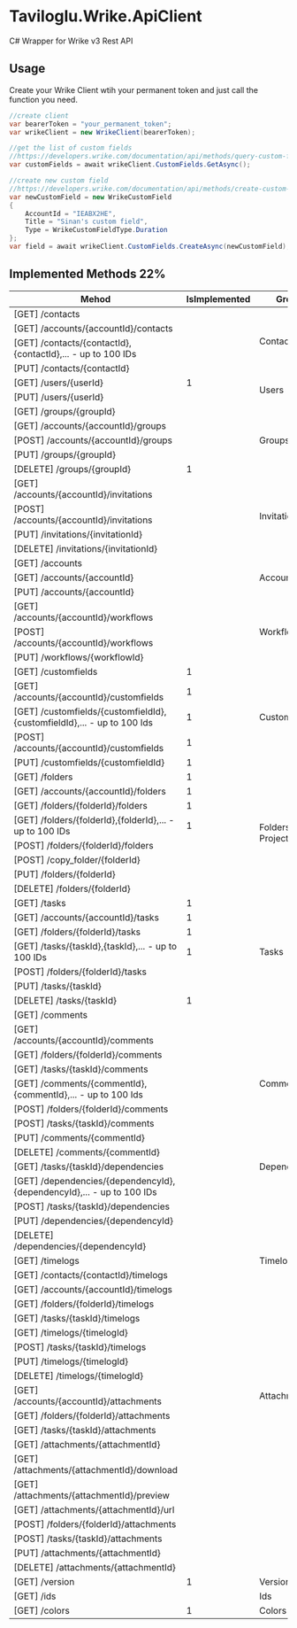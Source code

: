 # Taviloglu.Wrike.ApiClient
C# Wrapper for Wrike v3 Rest API

## Usage
Create your Wrike Client wtih your permanent token and just call the function you need.
```csharp
//create client
var bearerToken = "your_permanent_token";
var wrikeClient = new WrikeClient(bearerToken);

//get the list of custom fields
//https://developers.wrike.com/documentation/api/methods/query-custom-fields
var customFields = await wrikeClient.CustomFields.GetAsync();

//create new custom field
//https://developers.wrike.com/documentation/api/methods/create-custom-field
var newCustomField = new WrikeCustomField
{
    AccountId = "IEABX2HE",
    Title = "Sinan's custom field",
    Type = WrikeCustomFieldType.Duration
};
var field = await wrikeClient.CustomFields.CreateAsync(newCustomField);
```

## Implemented Methods 22%

<table class="tableizer-table">
<thead><tr class="tableizer-firstrow"><th>Mehod</th><th>IsImplemented</th><th>Group</th></tr></thead><tbody>
<tr>
                <td>[GET] /contacts</td>
                <td>&nbsp;</td>
                <td rowspan="4">Contacts</td>
            </tr>
            <tr>
                <td>[GET] /accounts/{accountId}/contacts</td>
                <td>&nbsp;</td>
            </tr>
            <tr>
                <td>[GET] /contacts/{contactId},{contactId},... - up to 100 IDs</td>
                <td>&nbsp;</td>
            </tr>
            <tr>
                <td>[PUT] /contacts/{contactId}</td>
                <td>&nbsp;</td>
            </tr>
 
 <tr><td>[GET] /users/{userId}</td><td>1</td><td rowspan="2">Users</td></tr>
 <tr><td>[PUT] /users/{userId}</td><td>&nbsp;</td></tr>
 <tr><td>[GET] /groups/{groupId}</td><td>&nbsp;</td><td rowspan="5">Groups</td></tr>
 <tr><td>[GET] /accounts/{accountId}/groups</td><td>&nbsp;</td></tr>
 <tr><td>[POST] /accounts/{accountId}/groups</td><td>&nbsp;</td></tr>
 <tr><td>[PUT] /groups/{groupId}</td><td>&nbsp;</td></tr>
 <tr><td>[DELETE] /groups/{groupId}</td><td>1</td></tr>
 <tr><td>[GET] /accounts/{accountId}/invitations</td><td>&nbsp;</td><td rowspan="4">Invitations</td></tr>
 <tr><td>[POST] /accounts/{accountId}/invitations</td><td>&nbsp;</td></tr>
 <tr><td>[PUT] /invitations/{invitationId}</td><td>&nbsp;</td></tr>
 <tr><td>[DELETE] /invitations/{invitationId}</td><td>&nbsp;</td></tr>
 <tr><td>[GET] /accounts</td><td>&nbsp;</td><td rowspan="3">Accounts</td></tr>
 <tr><td>[GET] /accounts/{accountId}</td><td>&nbsp;</td></tr>
 <tr><td>[PUT] /accounts/{accountId}</td><td>&nbsp;</td></tr>
 <tr><td>[GET] /accounts/{accountId}/workflows</td><td>&nbsp;</td><td rowspan="3">Workflows</td></tr>
 <tr><td>[POST] /accounts/{accountId}/workflows</td><td>&nbsp;</td></tr>
 <tr><td>[PUT] /workflows/{workflowId}</td><td>&nbsp;</td></tr>
 <tr><td>[GET] /customfields</td><td>1</td><td rowspan="5">Custom Fields</td></tr>
 <tr><td>[GET] /accounts/{accountId}/customfields</td><td>1</td></tr>
 <tr><td>[GET] /customfields/{customfieldId},{customfieldId},... - up to 100 Ids</td><td>1</td></tr>
 <tr><td>[POST] /accounts/{accountId}/customfields</td><td>1</td></tr>
 <tr><td>[PUT] /customfields/{customfieldId}</td><td>1</td></tr>
 <tr><td>[GET] /folders</td><td>1</td><td rowspan="8">Folders & Projects</td></tr>
 <tr><td>[GET] /accounts/{accountId}/folders</td><td>1</td></tr>
 <tr><td>[GET] /folders/{folderId}/folders</td><td>1</td></tr>
 <tr><td>[GET] /folders/{folderId},{folderId},... - up to 100 IDs</td><td>1</td></tr>
 <tr><td>[POST] /folders/{folderId}/folders</td><td>&nbsp;</td></tr>
 <tr><td>[POST] /copy_folder/{folderId}</td><td>&nbsp;</td></tr>
 <tr><td>[PUT] /folders/{folderId}</td><td>&nbsp;</td></tr>
 <tr><td>[DELETE] /folders/{folderId}</td><td>&nbsp;</td></tr>
 <tr><td>[GET] /tasks</td><td>1</td><td rowspan="7">Tasks</td></tr>
 <tr><td>[GET] /accounts/{accountId}/tasks</td><td>1</td></tr>
 <tr><td>[GET] /folders/{folderId}/tasks</td><td>1</td></tr>
 <tr><td>[GET] /tasks/{taskId},{taskId},... - up to 100 IDs</td><td>1</td></tr>
 <tr><td>[POST] /folders/{folderId}/tasks</td><td>&nbsp;</td></tr>
 <tr><td>[PUT] /tasks/{taskId}</td><td>&nbsp;</td></tr>
 <tr><td>[DELETE] /tasks/{taskId}</td><td>1</td></tr>
 <tr><td>[GET] /comments</td><td>&nbsp;</td><td rowspan="9">Comments</td></tr>
 <tr><td>[GET] /accounts/{accountId}/comments</td><td>&nbsp;</td></tr>
 <tr><td>[GET] /folders/{folderId}/comments</td><td>&nbsp;</td></tr>
 <tr><td>[GET] /tasks/{taskId}/comments</td><td>&nbsp;</td></tr>
 <tr><td>[GET] /comments/{commentId},{commentId},... - up to 100 Ids</td><td>&nbsp;</td></tr>
 <tr><td>[POST] /folders/{folderId}/comments</td><td>&nbsp;</td></tr>
 <tr><td>[POST] /tasks/{taskId}/comments</td><td>&nbsp;</td></tr>
 <tr><td>[PUT] /comments/{commentId}</td><td>&nbsp;</td></tr>
 <tr><td>[DELETE] /comments/{commentId}</td><td>&nbsp;</td></tr>
 <tr><td>[GET] /tasks/{taskId}/dependencies</td><td>&nbsp;</td><td>Dependencies</td></tr>
 <tr><td>[GET] /dependencies/{dependencyId},{dependencyId},... - up to 100 IDs</td><td>&nbsp;</td><td>&nbsp;</td></tr>
 <tr><td>[POST] /tasks/{taskId}/dependencies</td><td>&nbsp;</td><td>&nbsp;</td></tr>
 <tr><td>[PUT] /dependencies/{dependencyId}</td><td>&nbsp;</td><td>&nbsp;</td></tr>
 <tr><td>[DELETE] /dependencies/{dependencyId}</td><td>&nbsp;</td><td>&nbsp;</td></tr>
 <tr><td>[GET] /timelogs</td><td>&nbsp;</td><td>Timelogs</td></tr>
 <tr><td>[GET] /contacts/{contactId}/timelogs</td><td>&nbsp;</td><td>&nbsp;</td></tr>
 <tr><td>[GET] /accounts/{accountId}/timelogs</td><td>&nbsp;</td><td>&nbsp;</td></tr>
 <tr><td>[GET] /folders/{folderId}/timelogs</td><td>&nbsp;</td><td>&nbsp;</td></tr>
 <tr><td>[GET] /tasks/{taskId}/timelogs</td><td>&nbsp;</td><td>&nbsp;</td></tr>
 <tr><td>[GET] /timelogs/{timelogId}</td><td>&nbsp;</td><td>&nbsp;</td></tr>
 <tr><td>[POST] /tasks/{taskId}/timelogs</td><td>&nbsp;</td><td>&nbsp;</td></tr>
 <tr><td>[PUT] /timelogs/{timelogId}</td><td>&nbsp;</td><td>&nbsp;</td></tr>
 <tr><td>[DELETE] /timelogs/{timelogId}</td><td>&nbsp;</td><td>&nbsp;</td></tr>
 <tr><td>[GET] /accounts/{accountId}/attachments</td><td>&nbsp;</td><td>Attachments</td></tr>
 <tr><td>[GET] /folders/{folderId}/attachments </td><td>&nbsp;</td><td>&nbsp;</td></tr>
 <tr><td>[GET] /tasks/{taskId}/attachments</td><td>&nbsp;</td><td>&nbsp;</td></tr>
 <tr><td>[GET] /attachments/{attachmentId}</td><td>&nbsp;</td><td>&nbsp;</td></tr>
 <tr><td>[GET] /attachments/{attachmentId}/download</td><td>&nbsp;</td><td>&nbsp;</td></tr>
 <tr><td>[GET] /attachments/{attachmentId}/preview </td><td>&nbsp;</td><td>&nbsp;</td></tr>
 <tr><td>[GET] /attachments/{attachmentId}/url</td><td>&nbsp;</td><td>&nbsp;</td></tr>
 <tr><td>[POST] /folders/{folderId}/attachments</td><td>&nbsp;</td><td>&nbsp;</td></tr>
 <tr><td>[POST] /tasks/{taskId}/attachments</td><td>&nbsp;</td><td>&nbsp;</td></tr>
 <tr><td>[PUT] /attachments/{attachmentId}</td><td>&nbsp;</td><td>&nbsp;</td></tr>
 <tr><td>[DELETE] /attachments/{attachmentId}</td><td>&nbsp;</td><td>&nbsp;</td></tr>
 <tr><td>[GET] /version</td><td>1</td><td>Version</td></tr>
 <tr><td>[GET] /ids</td><td>&nbsp;</td><td>Ids</td></tr>
 <tr><td>[GET] /colors</td><td>1</td><td>Colors</td></tr>
</tbody></table>
